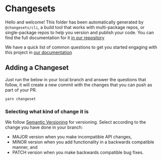 # Changesets

Hello and welcome! This folder has been automatically generated by `@changesets/cli`, a build tool that works with multi-package repos, or single-package repos to help you version and publish your code. You can find the full documentation for it [in our repository](https://github.com/changesets/changesets)

We have a quick list of common questions to get you started engaging with this project in
[our documentation](https://github.com/changesets/changesets/blob/master/docs/common-questions.md)

## Adding a Changeset

Just run the below in your local branch and answer the questions that follow, it will create a new commit with the changes that you can push as part of your PR.

```sh
yarn changeset
```

### Selecting what kind of change it is

We follow [Semantic Versioning](https://semver.org/) for versioning. Select according to the change you have done in your branch:

- MAJOR version when you make incompatible API changes,
- MINOR version when you add functionality in a backwards compatible manner, and
- PATCH version when you make backwards compatible bug fixes.
